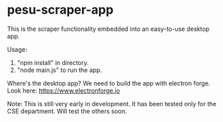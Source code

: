 # pesu-scraper-app
This is the scraper functionality embedded into an easy-to-use desktop app.

Usage:
1. "npm install" in directory.
2. "node main.js" to run the app.

Where's the desktop app?
We need to build the app with electron forge. Look here: https://www.electronforge.io

Note:
This is still very early in development. It has been tested only for the CSE department. Will test the others soon.
